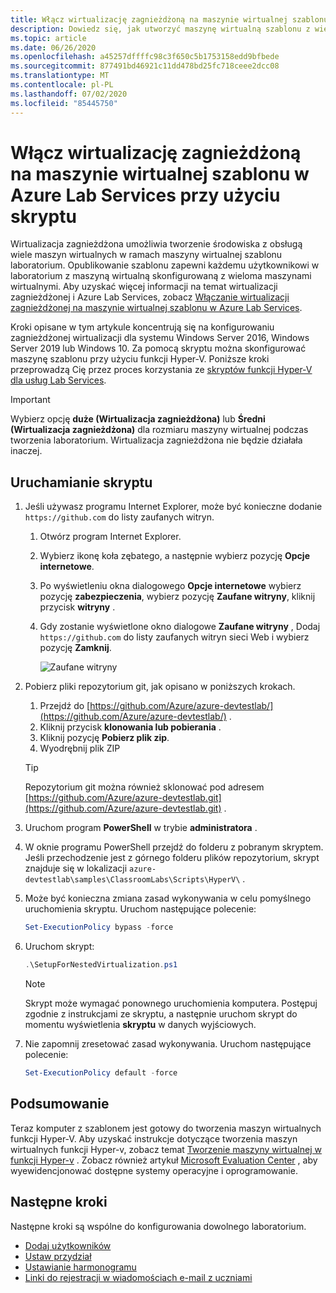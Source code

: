 ```yaml
---
title: Włącz wirtualizację zagnieżdżoną na maszynie wirtualnej szablonu w Azure Lab Services (skrypt) | Microsoft Docs
description: Dowiedz się, jak utworzyć maszynę wirtualną szablonu z wieloma maszynami wirtualnymi wewnątrz.  Innymi słowy należy włączyć wirtualizację zagnieżdżoną na maszynie wirtualnej szablonu w Azure Lab Services.
ms.topic: article
ms.date: 06/26/2020
ms.openlocfilehash: a45257dffffc98c3f650c5b1753158edd9bfbede
ms.sourcegitcommit: 877491bd46921c11dd478bd25fc718ceee2dcc08
ms.translationtype: MT
ms.contentlocale: pl-PL
ms.lasthandoff: 07/02/2020
ms.locfileid: "85445750"
---
```

# <a name="enable-nested-virtualization-on-a-template-virtual-machine-in-azure-lab-services-using-a-script"></a>Włącz wirtualizację zagnieżdżoną na maszynie wirtualnej szablonu w Azure Lab Services przy użyciu skryptu

Wirtualizacja zagnieżdżona umożliwia tworzenie środowiska z obsługą wiele maszyn wirtualnych w ramach maszyny wirtualnej szablonu laboratorium. Opublikowanie szablonu zapewni każdemu użytkownikowi w laboratorium z maszyną wirtualną skonfigurowaną z wieloma maszynami wirtualnymi.  Aby uzyskać więcej informacji na temat wirtualizacji zagnieżdżonej i Azure Lab Services, zobacz [Włączanie wirtualizacji zagnieżdżonej na maszynie wirtualnej szablonu w Azure Lab Services](how-to-enable-nested-virtualization-template-vm.md).

Kroki opisane w tym artykule koncentrują się na konfigurowaniu zagnieżdżonej wirtualizacji dla systemu Windows Server 2016, Windows Server 2019 lub Windows 10. Za pomocą skryptu można skonfigurować maszynę szablonu przy użyciu funkcji Hyper-V.  Poniższe kroki przeprowadzą Cię przez proces korzystania ze [skryptów funkcji Hyper-V dla usług Lab Services](https://github.com/Azure/azure-devtestlab/tree/master/samples/ClassroomLabs/Scripts/HyperV).

>[!IMPORTANT]
>Wybierz opcję **duże (Wirtualizacja zagnieżdżona)** lub **Średni (Wirtualizacja zagnieżdżona)** dla rozmiaru maszyny wirtualnej podczas tworzenia laboratorium.  Wirtualizacja zagnieżdżona nie będzie działała inaczej.  

## <a name="run-script"></a>Uruchamianie skryptu

1. Jeśli używasz programu Internet Explorer, może być konieczne dodanie `https://github.com` do listy zaufanych witryn.
    1. Otwórz program Internet Explorer.
    1. Wybierz ikonę koła zębatego, a następnie wybierz pozycję **Opcje internetowe**.  
    1. Po wyświetleniu okna dialogowego **Opcje internetowe** wybierz pozycję **zabezpieczenia**, wybierz pozycję **Zaufane witryny**, kliknij przycisk **witryny** .
    1. Gdy zostanie wyświetlone okno dialogowe **Zaufane witryny** , Dodaj `https://github.com` do listy zaufanych witryn sieci Web i wybierz pozycję **Zamknij**.

        ![Zaufane witryny](./media/how-to-enable-nested-virtualization-template-vm-using-script/trusted-sites-dialog.png)
1. Pobierz pliki repozytorium git, jak opisano w poniższych krokach.
    1. Przejdź do [https://github.com/Azure/azure-devtestlab/](https://github.com/Azure/azure-devtestlab/) .
    1. Kliknij przycisk **klonowania lub pobierania** .
    1. Kliknij pozycję **Pobierz plik zip**.
    1. Wyodrębnij plik ZIP

    >[!TIP]
    >Repozytorium git można również sklonować pod adresem [https://github.com/Azure/azure-devtestlab.git](https://github.com/Azure/azure-devtestlab.git) .

1. Uruchom program **PowerShell** w trybie **administratora** .
1. W oknie programu PowerShell przejdź do folderu z pobranym skryptem. Jeśli przechodzenie jest z górnego folderu plików repozytorium, skrypt znajduje się w lokalizacji `azure-devtestlab\samples\ClassroomLabs\Scripts\HyperV\` .
1. Może być konieczna zmiana zasad wykonywania w celu pomyślnego uruchomienia skryptu. Uruchom następujące polecenie:

    ```powershell
    Set-ExecutionPolicy bypass -force
    ```

1. Uruchom skrypt:

    ```powershell
    .\SetupForNestedVirtualization.ps1
    ```

    > [!NOTE]
    > Skrypt może wymagać ponownego uruchomienia komputera. Postępuj zgodnie z instrukcjami ze skryptu, a następnie uruchom skrypt do momentu wyświetlenia **skryptu** w danych wyjściowych.
1. Nie zapomnij zresetować zasad wykonywania. Uruchom następujące polecenie:

    ```powershell
    Set-ExecutionPolicy default -force
    ```

## <a name="conclusion"></a>Podsumowanie

Teraz komputer z szablonem jest gotowy do tworzenia maszyn wirtualnych funkcji Hyper-V. Aby uzyskać instrukcje dotyczące tworzenia maszyn wirtualnych funkcji Hyper-v, zobacz temat [Tworzenie maszyny wirtualnej w funkcji Hyper-v](/windows-server/virtualization/hyper-v/get-started/create-a-virtual-machine-in-hyper-v) . Zobacz również artykuł [Microsoft Evaluation Center](https://www.microsoft.com/evalcenter/) , aby wyewidencjonować dostępne systemy operacyjne i oprogramowanie.  

## <a name="next-steps"></a>Następne kroki

Następne kroki są wspólne do konfigurowania dowolnego laboratorium.

- [Dodaj użytkowników](tutorial-setup-classroom-lab.md#add-users-to-the-lab)
- [Ustaw przydział](how-to-configure-student-usage.md#set-quotas-for-users)
- [Ustawianie harmonogramu](tutorial-setup-classroom-lab.md#set-a-schedule-for-the-lab)
- [Linki do rejestracji w wiadomościach e-mail z uczniami](how-to-configure-student-usage.md#send-invitations-to-users)
